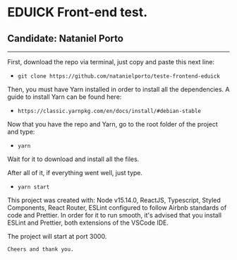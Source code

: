 # EDUICK Front-end test.

## Candidate: Nataniel Porto
-----------------------
First, download the repo via terminal, just copy and paste this next line:
- ```git clone https://github.com/natanielporto/teste-frontend-eduick```


Then, you must have Yarn installed in order to install all the dependencies.
A guide to install Yarn can be found here:
- ```https://classic.yarnpkg.com/en/docs/install/#debian-stable```

Now that you have the repo and Yarn, go to the root folder of the project and type:
- ```yarn```

Wait for it to download and install all the files.

After all of it, if everything went well, just type.
- ```yarn start```

This project was created with: 
Node v15.14.0, ReactJS, Typescript, Styled Components, React Router, ESLint configured to follow Airbnb standards of code and Prettier.
In order for it to run smooth, it's advised that you install ESLint and Prettier, both extensions of the VSCode IDE.

The project will start at port 3000.

```Cheers and thank you.```